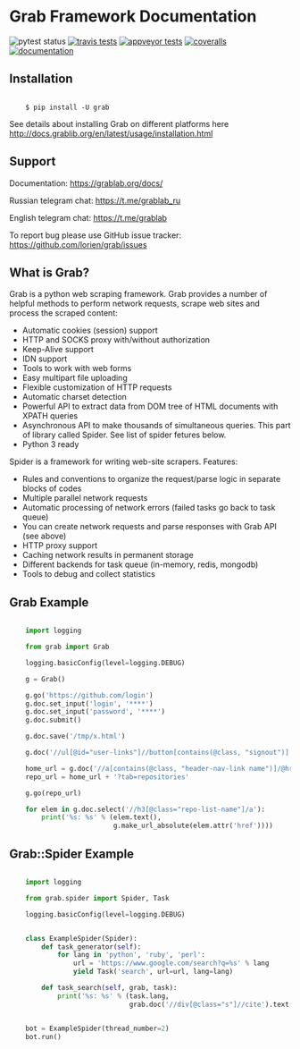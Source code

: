 # Grab Framework Documentation

![pytest status](https://github.com/lorien/grab/workflows/test/badge.svg)
[![travis tests](https://travis-ci.org/lorien/grab.png?branch=master)](https://travis-ci.org/lorien/grab?branch=master)
[![appveyor tests](https://ci.appveyor.com/api/projects/status/uxj24vjin7gptdlg)](https://ci.appveyor.com/project/lorien/grab)
[![coveralls](https://coveralls.io/repos/lorien/grab/badge.svg?branch=master)](https://coveralls.io/r/lorien/grab?branch=master)
[![documentation](https://readthedocs.org/projects/grab/badge/?version=latest)](http://docs.grablib.org/en/latest/)


## Installation

```shell

    $ pip install -U grab
```

See details about installing Grab on different platforms here http://docs.grablib.org/en/latest/usage/installation.html


## Support

Documentation: https://grablab.org/docs/

Russian telegram chat: https://t.me/grablab_ru

English telegram chat: https://t.me/grablab

To report bug please use GitHub issue tracker: https://github.com/lorien/grab/issues


## What is Grab?

Grab is a python web scraping framework. Grab provides a number of helpful methods
to perform network requests, scrape web sites and process the scraped content:

* Automatic cookies (session) support
* HTTP and SOCKS proxy with/without authorization
* Keep-Alive support
* IDN support
* Tools to work with web forms
* Easy multipart file uploading
* Flexible customization of HTTP requests
* Automatic charset detection
* Powerful API to extract data from DOM tree of HTML documents with XPATH queries
* Asynchronous API to make thousands of simultaneous queries. This part of
  library called Spider. See list of spider fetures below.
* Python 3 ready

Spider is a framework for writing web-site scrapers. Features:

* Rules and conventions to organize the request/parse logic in separate
  blocks of codes
* Multiple parallel network requests
* Automatic processing of network errors (failed tasks go back to task queue)
* You can create network requests and parse responses with Grab API (see above)
* HTTP proxy support
* Caching network results in permanent storage
* Different backends for task queue (in-memory, redis, mongodb)
* Tools to debug and collect statistics


## Grab Example

```python

    import logging

    from grab import Grab

    logging.basicConfig(level=logging.DEBUG)

    g = Grab()

    g.go('https://github.com/login')
    g.doc.set_input('login', '****')
    g.doc.set_input('password', '****')
    g.doc.submit()

    g.doc.save('/tmp/x.html')

    g.doc('//ul[@id="user-links"]//button[contains(@class, "signout")]').assert_exists()

    home_url = g.doc('//a[contains(@class, "header-nav-link name")]/@href').text()
    repo_url = home_url + '?tab=repositories'

    g.go(repo_url)

    for elem in g.doc.select('//h3[@class="repo-list-name"]/a'):
        print('%s: %s' % (elem.text(),
                          g.make_url_absolute(elem.attr('href'))))
```


## Grab::Spider Example

```python

    import logging

    from grab.spider import Spider, Task

    logging.basicConfig(level=logging.DEBUG)


    class ExampleSpider(Spider):
        def task_generator(self):
            for lang in 'python', 'ruby', 'perl':
                url = 'https://www.google.com/search?q=%s' % lang
                yield Task('search', url=url, lang=lang)

        def task_search(self, grab, task):
            print('%s: %s' % (task.lang,
                              grab.doc('//div[@class="s"]//cite').text()))


    bot = ExampleSpider(thread_number=2)
    bot.run()
```
